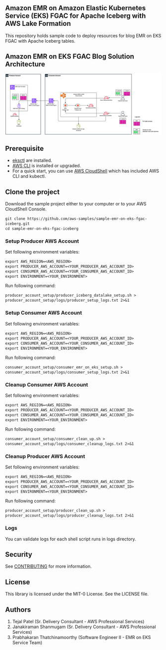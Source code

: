 ## Amazon EMR on Amazon Elastic Kubernetes Service (EKS) FGAC for Apache Iceberg with AWS Lake Formation

This repository holds sample code to deploy resources for blog EMR on EKS FGAC with Apache Iceberg tables.

## Amazon EMR on EKS FGAC Blog Solution Architecture

<img src="docs/emr-on-eks-fgac-architecture-diagram-with-legends.png" alt="Amazon EMR on EKS FGAC architecture diagram" />

## Prerequisite

- [eksctl](https://docs.aws.amazon.com/emr/latest/EMR-on-EKS-DevelopmentGuide/setting-up-eksctl.html)  are installed.
- [AWS CLI](https://docs.aws.amazon.com/emr/latest/EMR-on-EKS-DevelopmentGuide/setting-up-cli.html) is installed or upgraded.
- For a quick start, you can use [AWS CloudShell](https://console.aws.amazon.com/cloudshell) which has included AWS CLI and kubectl.

## Clone the project

Download the sample project either to your computer or to your AWS CloudShell Console.
```
git clone https://github.com/aws-samples/sample-emr-on-eks-fgac-iceberg.git
cd sample-emr-on-eks-fgac-iceberg 
```

### Setup Producer AWS Account

Set following environment variables:

```
export AWS_REGION=<AWS_REGION>
export PRODUCER_AWS_ACCOUNT=<YOUR_PRODUCER_AWS_ACCOUNT_ID>
export CONSUMER_AWS_ACCOUNT=<YOUR_CONSUMER_AWS_ACCOUNT_ID>
export ENVIRONMENT=<YOUR_ENVIRONMENT>
```

Run following command:

```
producer_account_setup/producer_iceberg_datalake_setup.sh > producer_account_setup/logs/producer_setup_logs.txt 2>&1
```

### Setup Consumer AWS Account

Set following environment variables:

```
export AWS_REGION=<AWS_REGION>
export PRODUCER_AWS_ACCOUNT=<YOUR_PRODUCER_AWS_ACCOUNT_ID>
export CONSUMER_AWS_ACCOUNT=<YOUR_CONSUMER_AWS_ACCOUNT_ID>
export ENVIRONMENT=<YOUR_ENVIRONMENT>
```
Run following command:

```
consumer_account_setup/consumer_emr_on_eks_setup.sh > consumer_account_setup/logs/consumer_setup_logs.txt 2>&1
```

### Cleanup Consumer AWS Account

Set following environment variables:
```
export AWS_REGION=<AWS_REGION>
export PRODUCER_AWS_ACCOUNT=<YOUR_PRODUCER_AWS_ACCOUNT_ID>
export CONSUMER_AWS_ACCOUNT=<YOUR_CONSUMER_AWS_ACCOUNT_ID>
export ENVIRONMENT=<YOUR_ENVIRONMENT>
```
Run following command:
```
consumer_account_setup/consumer_clean_up.sh > consumer_account_setup/logs/consumer_cleanup_logs.txt 2>&1
```

### Cleanup Producer AWS Account

Set following environment variables:
```
export AWS_REGION=<AWS_REGION>
export PRODUCER_AWS_ACCOUNT=<YOUR_PRODUCER_AWS_ACCOUNT_ID>
export CONSUMER_AWS_ACCOUNT=<YOUR_CONSUMER_AWS_ACCOUNT_ID>
export ENVIRONMENT=<YOUR_ENVIRONMENT>
```
Run following command:
```
producer_account_setup/producer_clean_up.sh > producer_account_setup/logs/producer_cleanup_logs.txt 2>&1

```

### Logs

You can validate logs for each shell script runs in logs directory.

## Security

See [CONTRIBUTING](CONTRIBUTING.md#security-issue-notifications) for more information.

## License

This library is licensed under the MIT-0 License. See the LICENSE file.

## Authors

1. Tejal Patel (Sr. Delivery Consultant - AWS Professional Services)
2. Janakiraman Shanmugam (Sr. Delivery Consultant - AWS Professional Services)
3. Prabhakaran Thatchinamoorthy (Software Engineer II - EMR on EKS Service Team)
